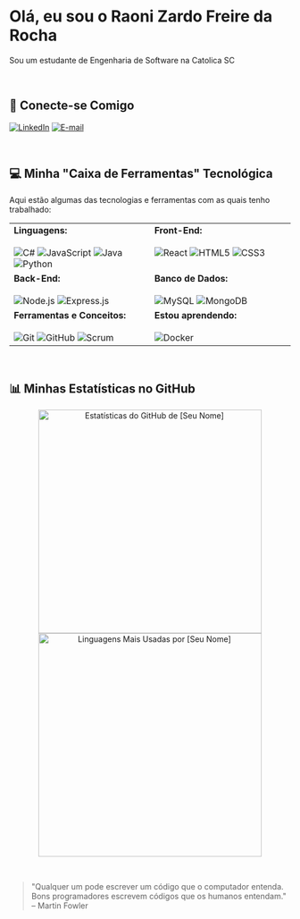 # Olá, eu sou o Raoni Zardo Freire da Rocha

Sou um estudante de Engenharia de Software na Catolica SC

<br>

## 🔗 Conecte-se Comigo
[![LinkedIn]([https://img.shields.io/badge/LinkedIn-0077B5?style=for-the-badge&logo=linkedin&logoColor=white)](https://www.linkedin.com/in/[SEU-USUARIO-LINKEDIN]/](https://www.linkedin.com/in/raoni-zardo-freire-da-rocha-164525390/))
[![E-mail](https://img.shields.io/badge/Email-D14836?style=for-the-badge&logo=gmail&logoColor=white)](mailto:Raonizfr@gmail.com)

<br>

## 💻 Minha "Caixa de Ferramentas" Tecnológica

Aqui estão algumas das tecnologias e ferramentas com as quais tenho trabalhado:

<table>
  <tr>
    <td valign="top" width="50%">
      <strong>Linguagens:</strong>
      <br><br>
      <img src="https://img.shields.io/badge/C%23-239120?style=for-the-badge&logo=c-sharp&logoColor=white" alt="C#">
      <img src="https://img.shields.io/badge/JavaScript-F7DF1E?style=for-the-badge&logo=javascript&logoColor=black" alt="JavaScript">
      <img src="https://img.shields.io/badge/Java-ED8B00?style=for-the-badge&logo=java&logoColor=white" alt="Java">
      <img src="https://img.shields.io/badge/Python-3776AB?style=for-the-badge&logo=python&logoColor=white" alt="Python">
    </td>
    <td valign="top" width="50%">
      <strong>Front-End:</strong>
      <br><br>
      <img src="https://img.shields.io/badge/React-20232A?style=for-the-badge&logo=react&logoColor=61DAFB" alt="React">
      <img src="https://img.shields.io/badge/HTML5-E34F26?style=for-the-badge&logo=html5&logoColor=white" alt="HTML5">
      <img src="https://img.shields.io/badge/CSS3-1572B6?style=for-the-badge&logo=css3&logoColor=white" alt="CSS3">
    </td>
  </tr>
  <tr>
    <td valign="top" width="50%">
      <strong>Back-End:</strong>
      <br><br>
      <img src="https://img.shields.io/badge/Node.js-339933?style=for-the-badge&logo=node.js&logoColor=white" alt="Node.js">
      <img src="https://img.shields.io/badge/Express-000000?style=for-the-badge&logo=express&logoColor=white" alt="Express.js">
    </td>
    <td valign="top" width="50%">
      <strong>Banco de Dados:</strong>
      <br><br>
      <img src="https://img.shields.io/badge/MySQL-4479A1?style=for-the-badge&logo=mysql&logoColor=white" alt="MySQL">
      <img src="https://img.shields.io/badge/MongoDB-4EA94B?style=for-the-badge&logo=mongodb&logoColor=white" alt="MongoDB">
    </td>
  </tr>
  <tr>
    <td valign="top" width="50%">
      <strong>Ferramentas e Conceitos:</strong>
      <br><br>
      <img src="https://img.shields.io/badge/Git-E34F26?style=for-the-badge&logo=git&logoColor=white" alt="Git">
      <img src="https://img.shields.io/badge/GitHub-100000?style=for-the-badge&logo=github&logoColor=white" alt="GitHub">
      <img src="https://img.shields.io/badge/Scrum-0078D4?style=for-the-badge&logo=azure-devops&logoColor=white" alt="Scrum">
    </td>
    <td valign="top" width="50%">
      <strong>Estou aprendendo:</strong>
      <br><br>
      <img src="https://img.shields.io/badge/Docker-2496ED?style=for-the-badge&logo=docker&logoColor=white" alt="Docker">
      </td>
  </tr>
</table>

<br>

## 📊 Minhas Estatísticas no GitHub

<p align="center">
  <img width="400" src="https://github-readme-stats.vercel.app/api?username=[SEU-USUARIO-GITHUB]&show_icons=true&theme=dracula&include_all_commits=true&count_private=true" alt="Estatísticas do GitHub de [Seu Nome]">
  <img width="400" src="https://github-readme-stats.vercel.app/api/top-langs/?username=[SEU-USUARIO-GITHUB]&layout=compact&langs_count=8&theme=dracula" alt="Linguagens Mais Usadas por [Seu Nome]">
</p>

<br>

> "Qualquer um pode escrever um código que o computador entenda. Bons programadores escrevem códigos que os humanos entendam." – Martin Fowler
